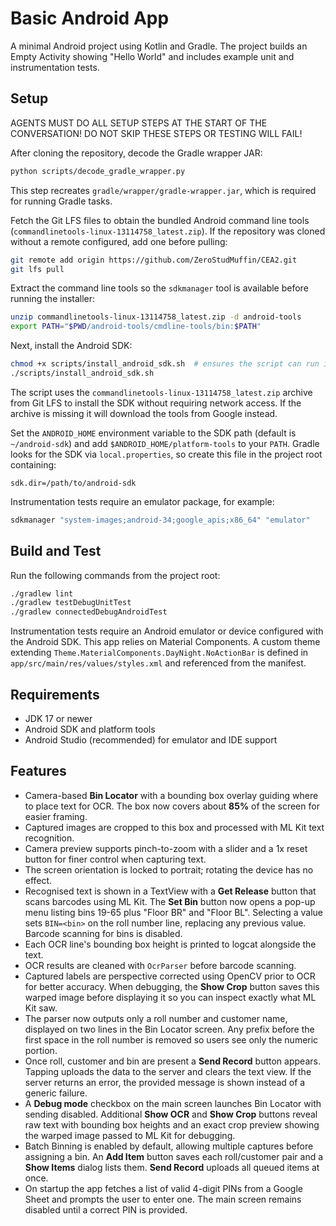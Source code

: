 # Basic Android App

A minimal Android project using Kotlin and Gradle. The project builds an Empty Activity showing "Hello World" and includes example unit and instrumentation tests.

## Setup
AGENTS MUST DO ALL SETUP STEPS AT THE START OF THE CONVERSATION! DO NOT SKIP THESE STEPS OR TESTING WILL FAIL!

After cloning the repository, decode the Gradle wrapper JAR:

```bash
python scripts/decode_gradle_wrapper.py
```

This step recreates `gradle/wrapper/gradle-wrapper.jar`, which is required for running Gradle tasks.

Fetch the Git LFS files to obtain the bundled Android command line tools (`commandlinetools-linux-13114758_latest.zip`).
If the repository was cloned without a remote configured, add one before
pulling:

```bash
git remote add origin https://github.com/ZeroStudMuffin/CEA2.git
git lfs pull
```

Extract the command line tools so the `sdkmanager` tool is available before
running the installer:

```bash
unzip commandlinetools-linux-13114758_latest.zip -d android-tools
export PATH="$PWD/android-tools/cmdline-tools/bin:$PATH"
```

Next, install the Android SDK:

```bash
chmod +x scripts/install_android_sdk.sh  # ensures the script can run if cloned without executable permissions
./scripts/install_android_sdk.sh
```

The script uses the `commandlinetools-linux-13114758_latest.zip` archive from
Git LFS to install the SDK without requiring network access. If the archive is
missing it will download the tools from Google instead.

Set the `ANDROID_HOME` environment variable to the SDK path (default is `~/android-sdk`) and add `$ANDROID_HOME/platform-tools` to your `PATH`.  Gradle looks for the SDK via `local.properties`, so create this file in the project root containing:

```
sdk.dir=/path/to/android-sdk
```

Instrumentation tests require an emulator package, for example:

```bash
sdkmanager "system-images;android-34;google_apis;x86_64" "emulator"
```

## Build and Test

Run the following commands from the project root:

```bash
./gradlew lint
./gradlew testDebugUnitTest
./gradlew connectedDebugAndroidTest
```

Instrumentation tests require an Android emulator or device configured with the Android SDK.
This app relies on Material Components. A custom theme extending `Theme.MaterialComponents.DayNight.NoActionBar` is defined in `app/src/main/res/values/styles.xml` and referenced from the manifest.

## Requirements

- JDK 17 or newer
- Android SDK and platform tools
- Android Studio (recommended) for emulator and IDE support

## Features

 - Camera-based **Bin Locator** with a bounding box overlay guiding where to place
  text for OCR. The box now covers about **85%** of the screen for easier framing.
- Captured images are cropped to this box and processed with ML Kit text
  recognition.
- Camera preview supports pinch-to-zoom with a slider and a 1x reset button for
  finer control when capturing text.
- The screen orientation is locked to portrait; rotating the device has no effect.
 - Recognised text is shown in a TextView with a **Get Release** button that
   scans barcodes using ML Kit. The **Set Bin** button now opens a pop-up menu
  listing bins 19-65 plus "Floor BR" and "Floor BL". Selecting a value sets
  `BIN=<bin>` on the roll number line, replacing any previous value. Barcode
  scanning for bins is disabled.
- Each OCR line's bounding box height is printed to logcat alongside the text.
- OCR results are cleaned with `OcrParser` before barcode scanning.
 - Captured labels are perspective corrected using OpenCV prior to OCR for better accuracy. When debugging, the **Show Crop** button saves this warped image before displaying it so you can inspect exactly what ML Kit saw.
- The parser now outputs only a roll number and customer name, displayed on two
  lines in the Bin Locator screen. Any prefix before the first space in the
  roll number is removed so users see only the numeric portion.
- Once roll, customer and bin are present a **Send Record** button appears.
  Tapping uploads the data to the server and clears the text view. If the server
  returns an error, the provided message is shown instead of a generic failure.
 - A **Debug mode** checkbox on the main screen launches Bin Locator with sending
  disabled. Additional **Show OCR** and **Show Crop** buttons reveal raw text
  with bounding box heights and an exact crop preview showing the warped image
  passed to ML Kit for debugging.
 - Batch Binning is enabled by default, allowing multiple captures before
   assigning a bin. An **Add Item** button saves each roll/customer pair and a
   **Show Items** dialog lists them. **Send Record** uploads all queued items at
   once.
- On startup the app fetches a list of valid 4-digit PINs from a Google Sheet
  and prompts the user to enter one. The main screen remains disabled until a
  correct PIN is provided.
